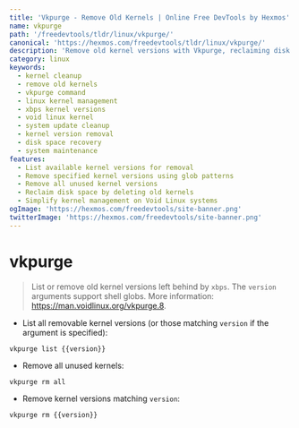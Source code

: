 ```yaml
---
title: 'Vkpurge - Remove Old Kernels | Online Free DevTools by Hexmos'
name: vkpurge
path: '/freedevtools/tldr/linux/vkpurge/'
canonical: 'https://hexmos.com/freedevtools/tldr/linux/vkpurge/'
description: 'Remove old kernel versions with Vkpurge, reclaiming disk space and ensuring system stability. Manage kernel versions effectively. Free online tool, no registration required.'
category: linux
keywords:
  - kernel cleanup
  - remove old kernels
  - vkpurge command
  - linux kernel management
  - xbps kernel versions
  - void linux kernel
  - system update cleanup
  - kernel version removal
  - disk space recovery
  - system maintenance
features:
  - List available kernel versions for removal
  - Remove specified kernel versions using glob patterns
  - Remove all unused kernel versions
  - Reclaim disk space by deleting old kernels
  - Simplify kernel management on Void Linux systems
ogImage: 'https://hexmos.com/freedevtools/site-banner.png'
twitterImage: 'https://hexmos.com/freedevtools/site-banner.png'
---
```


# vkpurge

> List or remove old kernel versions left behind by `xbps`.
> The `version` arguments support shell globs.
> More information: <https://man.voidlinux.org/vkpurge.8>.

- List all removable kernel versions (or those matching `version` if the argument is specified):

`vkpurge list {{version}}`

- Remove all unused kernels:

`vkpurge rm all`

- Remove kernel versions matching `version`:

`vkpurge rm {{version}}`
